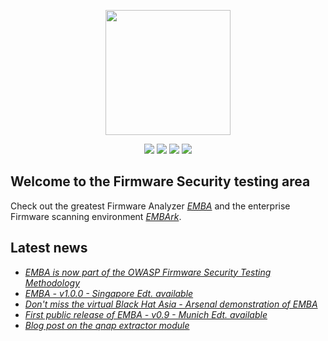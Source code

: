 <p align="center">
  <img src="https://raw.githubusercontent.com/e-m-b-a/emba/master/helpers/emba.svg" width="200"/>
</p>
<p align="center">
  <a href="https://github.com/e-m-b-a/emba/stargazers"><img src="https://img.shields.io/github/stars/e-m-b-a/emba?label=Stars"></a>
  <a href="https://github.com/e-m-b-a/emba/network/members"><img src="https://img.shields.io/github/forks/e-m-b-a/emba?label=Forks"></a>
  <a href="https://hub.docker.com/r/embeddedanalyzer/emba"><img src="https://img.shields.io/docker/pulls/embeddedanalyzer/emba"></a>
  <a href="https://twitter.com/intent/tweet?text=Check%20out%20EMBA%20-%20The%20Firmware%20security%20scanner!%20https://github.com/e-m-b-a/emba"><img src="https://img.shields.io/twitter/url.svg?style=social&url=https%3A%2F%2Fgithub.com%2Fe-m-b-a%2Femba"></a>
</p>

## Welcome to the Firmware Security testing area

Check out the greatest Firmware Analyzer [*EMBA*](https://github.com/e-m-b-a/emba) and the enterprise Firmware scanning environment [*EMBArk*](https://github.com/e-m-b-a/embark).

## Latest news

* [*EMBA is now part of the OWASP Firmware Security Testing Methodology*](https://github.com/scriptingxss/owasp-fstm#emba---embedded-analyzer)
* [*EMBA - v1.0.0 - Singapore Edt. available*](https://github.com/e-m-b-a/emba/releases/tag/1.0.0-Singapore-Edt)
* [*Don't miss the virtual Black Hat Asia - Arsenal demonstration of EMBA*](https://www.blackhat.com/asia-22/arsenal/schedule/index.html#emba-open-source-firmware-security-testing-26210)
* [*First public release of EMBA - v0.9 - Munich Edt. available*](https://github.com/e-m-b-a/emba/releases/tag/0.9.0-MunichEdt)
* [*Blog post on the qnap extractor module*](https://www.securefirmware.de/posts/qnap_decryptor/)
